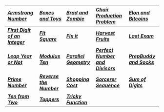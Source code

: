 | _[Armstrong Number](Solution/Armstrong_Number.py)_ | _[Boxes and Toys](Solution/Boxes_and_Toys.py)_ |  _[Brad and Zombie](Solution/Brad_and_Zombie.py)_ | _[Chair Production Problem](Solution/Chair_Production_Problem.py)_ | _[Elon and Bitcoins](Solution/Elon_and_Bitcoins.py)_ |  
|:---|:---|:---|:---|:---|
| **_[First Digit of an Integer](Solution/First_Digit_of_an_Integer.py)_** | **_[Fit Square](Solution/Fit_Square.py)_** | **_[Fix it](Solution/Fix_it.py)_** |**_[Harvest Fruits](Solution/Harvest_Fruits.py)_** | **_[Last Exam](Solution/Last_Exam.py)_** |
|**_[Leap Year or Not](Solution/Leap_Year_or_Not.py)_** |**_[Modulus Ten](Solution/Modulus_Ten.py)_** | **_[Parallel Geometry](Solution/Parallel_Geometry.py)_** | **_[Perfect Number and Divisors](Solution/Perfect_Number_and_Divisors.py)_** | **_[PrepBuddy and Socks](Solution/PrepBuddy_and_Socks.py)_**  | 
| **_[Prime Number](Solution/Prime_Number.py)_** | **_[Reverse the Number](Solution/Reverse_the_Number.py)_** |**_[Shopping Cost](Solution/Shopping_Cost.py)_** | **_[Sorcerer Sequence](Solution/Sorcerer_Sequence.py)_** | **_[Sum of Digits](Solution/Sum_of_Digits.py)_** |
| **_[Ten from Two](Solution/Ten_from_Two.py)_** | **_[Toppers](Solution/Toppers.py)_** |**_[Tricky Function](Solution/Tricky_Function.py)_** | |
